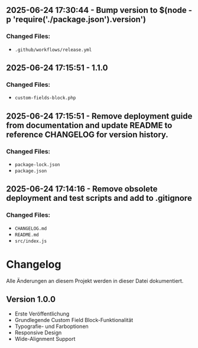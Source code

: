 ## 2025-06-24 17:30:44 - Bump version to $(node -p 'require(\'./package.json\').version')

### Changed Files:
- `.github/workflows/release.yml`

## 2025-06-24 17:15:51 - 1.1.0

### Changed Files:
- `custom-fields-block.php`

## 2025-06-24 17:15:51 - Remove deployment guide from documentation and update README to reference CHANGELOG for version history.

### Changed Files:
- `package-lock.json`
- `package.json`

## 2025-06-24 17:14:16 - Remove obsolete deployment and test scripts and add to .gitignore

### Changed Files:
- `CHANGELOG.md`
- `README.md`
- `src/index.js`

# Changelog

Alle Änderungen an diesem Projekt werden in dieser Datei dokumentiert.

## Version 1.0.0

- Erste Veröffentlichung
- Grundlegende Custom Field Block-Funktionalität
- Typografie- und Farboptionen
- Responsive Design
- Wide-Alignment Support
